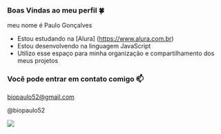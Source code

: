 ### Boas Vindas ao meu perfil 🍀

meu nome é Paulo Gonçalves

- Estou estudando na [Alura] (https://www.alura.com.br)
- Estou desenvolvendo na linguagem JavaScript
- Utilizo esse espaço para minha organização e compartilhamento dos meus projetos

### Você pode entrar em contato comigo 📫

biopaulo52@gmail.com

@biopaulo52

![](https://media1.tenor.com/m/wPudCfjCrD8AAAAC/penguin-hello.gif)
